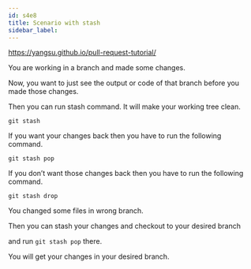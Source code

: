 ```yaml
---
id: s4e8
title: Scenario with stash
sidebar_label:
---
```


https://yangsu.github.io/pull-request-tutorial/

You are working in a branch and made some changes.

Now, you want to just see the output or code of that branch before you made those changes.

Then you can run stash command. It will make your working tree clean.

`git stash`

If you want your changes back then you have to run the following command.

`git stash pop`

If you don’t want those changes back then you have to run the following command.

`git stash drop`

You changed some files in wrong branch.

Then you can stash your changes and checkout to your desired branch

and run `git stash pop` there.

You will get your changes in your desired branch.
